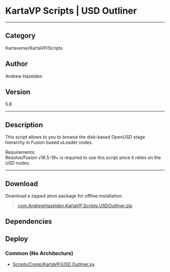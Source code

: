 # KartaVP Scripts | USD Outliner
___

## Category
Kartaverse/KartaVP/Scripts

## Author
Andrew Hazelden

## Version
5.8

___

## Description
<p>This script allows to you to browse the disk-based OpenUSD stage hierarchy in Fusion based uLoader nodes.</p>

<p>Requirements:<br>
Resolve/Fusion v18.5-19+ is required to use this script since it relies on the USD nodes.</p>

___

## Download

Download a zipped atom package for offline installation:
> [com.AndrewHazelden.KartaVP.Scripts.USDOutliner.zip](https://gitlab.com/WeSuckLess/Reactor/-/archive/master/Reactor-master.zip?path=Atoms/com.AndrewHazelden.KartaVP.Scripts.USDOutliner)  

## Dependencies

## Deploy

### Common (No Architecture)

<ul>
<li><a href="https://gitlab.com/WeSuckLess/Reactor/-/blob/master/Atoms/com.AndrewHazelden.KartaVP.Scripts.USDOutliner/Scripts/Comp/KartaVP/USD Outliner.py?ref_type=heads">Scripts/Comp/KartaVP/USD Outliner.py</a></li>
</ul>
